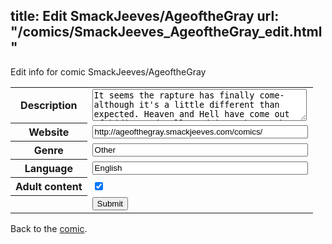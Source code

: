 title: Edit SmackJeeves/AgeoftheGray
url: "/comics/SmackJeeves_AgeoftheGray_edit.html"
---
Edit info for comic SmackJeeves/AgeoftheGray

<form name="comic" action="http://gaepostmail.appspot.com/comic/" method="post">
<table class="comicinfo">
<tr>
<th>Description</th><td><textarea name="description" cols="40" rows="3">It seems the rapture has finally come- although it's a little different than expected. Heaven and Hell have come out of hiding and collapsed into the earth- making it one place. With them have come the demons of Hell and the angels of Heaven. If they're here, then who's to say God and the Devil haven't arrived on Earth as well? A race starts to find either one, a race to the end of the world, and caught in the middle of it are a couple of dumb kids. Featuring a cast of familiar names such as Lucifer, Lilith, Metatron, and a lot more. Rated Mature for drug use.</textarea></td>
</tr>
<tr>
<th>Website</th><td><input type="text" name="url" value="http://ageofthegray.smackjeeves.com/comics/" size="40"/></td>
</tr>
<tr>
<th>Genre</th><td><input type="text" name="genre" value="Other" size="40"/></td>
</tr>
<tr>
<th>Language</th><td><input type="text" name="language" value="English" size="40"/></td>
</tr>
<tr>
<th>Adult content</th><td><input type="checkbox" name="adult" value="adult" checked="checked"/></td>
</tr>
<tr>
<th></th><td>
<input type="hidden" name="comic" value="SmackJeeves_AgeoftheGray" />
<input type="submit" name="submit" value="Submit" />
</td>
</tr>
</table>
</form>

Back to the [comic](SmackJeeves_AgeoftheGray.html).
